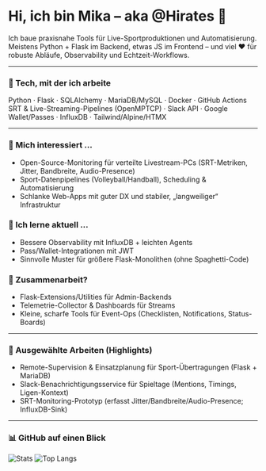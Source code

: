 # Hi, ich bin Mika – aka @Hirates 👋

Ich baue praxisnahe Tools für Live-Sportproduktionen und Automatisierung.  
Meistens Python + Flask im Backend, etwas JS im Frontend – und viel ❤️ für robuste Abläufe, Observability und Echtzeit-Workflows.

---

### 🧰 Tech, mit der ich arbeite
Python · Flask · SQLAlchemy · MariaDB/MySQL · Docker · GitHub Actions  
SRT & Live-Streaming-Pipelines (OpenMPTCP) · Slack API · Google Wallet/Passes · InfluxDB · Tailwind/Alpine/HTMX

---

### 👀 Mich interessiert …
- Open-Source-Monitoring für verteilte Livestream-PCs (SRT-Metriken, Jitter, Bandbreite, Audio-Presence)
- Sport-Datenpipelines (Volleyball/Handball), Scheduling & Automatisierung
- Schlanke Web-Apps mit guter DX und stabiler, „langweiliger“ Infrastruktur

### 🌱 Ich lerne aktuell …
- Bessere Observability mit InfluxDB + leichten Agents
- Pass/Wallet-Integrationen mit JWT
- Sinnvolle Muster für größere Flask-Monolithen (ohne Spaghetti-Code)

### 💞️ Zusammenarbeit?
- Flask-Extensions/Utilities für Admin-Backends
- Telemetrie-Collector & Dashboards für Streams
- Kleine, scharfe Tools für Event-Ops (Checklisten, Notifications, Status-Boards)
---

### 🚀 Ausgewählte Arbeiten (Highlights)
- Remote-Supervision & Einsatzplanung für Sport-Übertragungen (Flask + MariaDB)
- Slack-Benachrichtigungsservice für Spieltage (Mentions, Timings, Ligen-Kontext)
- SRT-Monitoring-Prototyp (erfasst Jitter/Bandbreite/Audio-Presence; InfluxDB-Sink)

---

### 📊 GitHub auf einen Blick
![Stats](https://github-readme-stats.vercel.app/api?username=Hirates&show_icons=true&hide=issues,contribs&hide_title=true)
![Top Langs](https://github-readme-stats.vercel.app/api/top-langs/?username=Hirates&layout=compact)

<!--
Hirates/Hirates ist ein ✨ besonderes ✨ Repository, weil dessen README auf deinem Profil angezeigt wird.
-->
